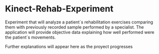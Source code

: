 # Kinect-Rehab-Experiment
Experiment that will analyze a patient´s rehabilitation exercises comparing them with previously recorded sample performed by a specialist. The application will provide objective data explaining how well performed were the patient´s movements.


Further explanations will appear here as the proyect progresses
